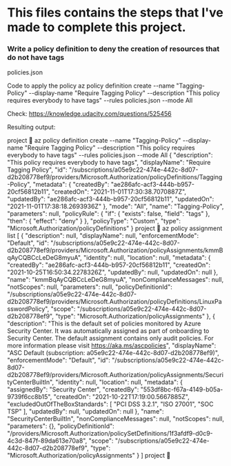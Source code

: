 # This files contains the steps that I've made to complete this project.

### Write a policy definition to deny the creation of resources that do not have tags
policies.json

Code to apply the policy
az policy definition create --name "Tagging-Policy" --display-name "Require Tagging Policy" --description "This policy requires everybody to have tags" --rules policies.json --mode All

Check: https://knowledge.udacity.com/questions/525456

Resulting output:

project  az policy definition create --name "Tagging-Policy" --display-name "Require Tagging Policy" --description "This policy requires everybody to have tags" --rules policies.json --mode All
{
  "description": "This policy requires everybody to have tags",
  "displayName": "Require Tagging Policy",
  "id": "/subscriptions/a05e9c22-474e-442c-8d07-d2b208778ef9/providers/Microsoft.Authorization/policyDefinitions/Tagging-Policy",
  "metadata": {
	 "createdBy": "ae286afc-acf3-444b-b957-20cf56812b11",
	 "createdOn": "2021-11-01T17:30:38.7070887Z",
	 "updatedBy": "ae286afc-acf3-444b-b957-20cf56812b11",
	 "updatedOn": "2021-11-01T17:38:18.2693936Z"
  },
  "mode": "All",
  "name": "Tagging-Policy",
  "parameters": null,
  "policyRule": {
	 "if": {
		"exists": false,
		"field": "tags"
	 },
	 "then": {
		"effect": "deny"
	 }
  },
  "policyType": "Custom",
  "type": "Microsoft.Authorization/policyDefinitions"
}
project  az policy assignment list
[
  {
	 "description": null,
	 "displayName": null,
	 "enforcementMode": "Default",
	 "id": "/subscriptions/a05e9c22-474e-442c-8d07-d2b208778ef9/providers/Microsoft.Authorization/policyAssignments/kmmBqAyCQBCcLeDeG8myuA",
	 "identity": null,
	 "location": null,
	 "metadata": {
		"createdBy": "ae286afc-acf3-444b-b957-20cf56812b11",
		"createdOn": "2021-10-25T16:50:34.2278326Z",
		"updatedBy": null,
		"updatedOn": null
	 },
	 "name": "kmmBqAyCQBCcLeDeG8myuA",
	 "nonComplianceMessages": null,
	 "notScopes": null,
	 "parameters": null,
	 "policyDefinitionId": "/subscriptions/a05e9c22-474e-442c-8d07-d2b208778ef9/providers/Microsoft.Authorization/policyDefinitions/LinuxPasswordPolicy",
	 "scope": "/subscriptions/a05e9c22-474e-442c-8d07-d2b208778ef9",
	 "type": "Microsoft.Authorization/policyAssignments"
  },
  {
	 "description": "This is the default set of policies monitored by Azure Security Center. It was automatically assigned as part of onboarding to Security Center. The default assignment contains only audit policies. For more information please visit https://aka.ms/ascpolicies",
	 "displayName": "ASC Default (subscription: a05e9c22-474e-442c-8d07-d2b208778ef9)",
	 "enforcementMode": "Default",
	 "id": "/subscriptions/a05e9c22-474e-442c-8d07-d2b208778ef9/providers/Microsoft.Authorization/policyAssignments/SecurityCenterBuiltIn",
	 "identity": null,
	 "location": null,
	 "metadata": {
		"assignedBy": "Security Center",
		"createdBy": "553df8bc-f67a-4149-b05a-9739f6cc8b15",
		"createdOn": "2021-10-22T17:19:00.5667885Z",
		"excludedOutOfTheBoxStandards": [
		  "PCI DSS 3.2.1",
		  "ISO 27001",
		  "SOC TSP"
		],
		"updatedBy": null,
		"updatedOn": null
	 },
	 "name": "SecurityCenterBuiltIn",
	 "nonComplianceMessages": null,
	 "notScopes": null,
	 "parameters": {},
	 "policyDefinitionId": "/providers/Microsoft.Authorization/policySetDefinitions/1f3afdf9-d0c9-4c3d-847f-89da613e70a8",
	 "scope": "/subscriptions/a05e9c22-474e-442c-8d07-d2b208778ef9",
	 "type": "Microsoft.Authorization/policyAssignments"
  }
]
project  
